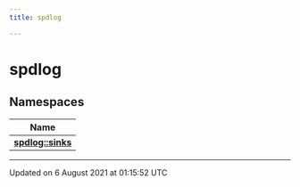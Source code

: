 ```yaml
---
title: spdlog

---
```


# spdlog



## Namespaces

| Name           |
| -------------- |
| **[spdlog::sinks](/engine/Namespaces/namespacespdlog_1_1sinks/)**  |






-------------------------------

Updated on  6 August 2021 at 01:15:52 UTC